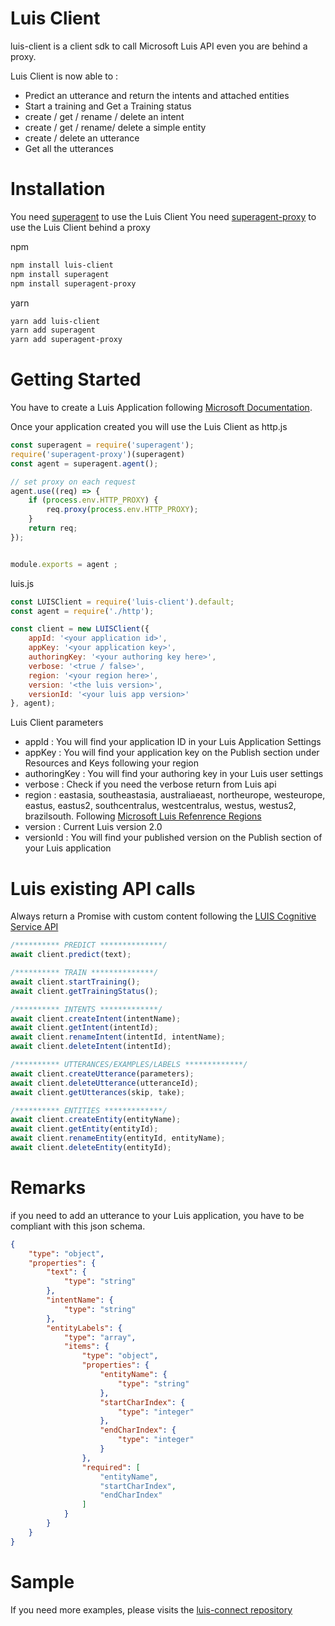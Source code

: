 # Luis Client

luis-client is a client sdk to call Microsoft Luis API even you are behind a proxy.

Luis Client is now able to :
  - Predict an utterance and return the intents and attached entities
  - Start a training and Get a Training status
  - create / get / rename / delete an intent
  - create / get / rename/ delete a simple entity
  - create / delete an utterance
  - Get all the utterances

# Installation
You need [superagent][sa1] to use the Luis Client
You need [superagent-proxy][sap1] to use the Luis Client behind a proxy

npm
```sh
npm install luis-client
npm install superagent
npm install superagent-proxy
```
yarn
```sh
yarn add luis-client
yarn add superagent
yarn add superagent-proxy
```

# Getting Started
You have to create a Luis Application following [Microsoft Documentation][md1].

Once your application created you will use the Luis Client as
http.js
```javascript
const superagent = require('superagent');
require('superagent-proxy')(superagent)
const agent = superagent.agent();

// set proxy on each request
agent.use((req) => {
    if (process.env.HTTP_PROXY) {
        req.proxy(process.env.HTTP_PROXY);
    }
    return req;
});


module.exports = agent ;
```

luis.js
```javascript
const LUISClient = require('luis-client').default;
const agent = require('./http');

const client = new LUISClient({
    appId: '<your application id>',
    appKey: '<your application key>',
    authoringKey: '<your authoring key here>',
    verbose: '<true / false>',
    region: '<your region here>',
    version: '<the luis version>',
    versionId: '<your luis app version>'
}, agent);
```
Luis Client parameters
  - appId           : You will find your application ID in your Luis Application Settings
  - appKey          : You will find your application key on the Publish section under Resources and Keys following your region
  - authoringKey    : You will find your authoring key in your Luis user settings
  - verbose         : Check if you need the verbose return from Luis api
  - region          : eastasia, southeastasia, australiaeast, northeurope, westeurope, eastus, eastus2, southcentralus, westcentralus, westus, westus2, brazilsouth. Following [Microsoft Luis Refenrence Regions][mlrr1]
  - version         : Current Luis version 2.0
  - versionId       : You will find your published version on the Publish section of your Luis application

# Luis existing API calls

Always return a Promise with custom content following the [LUIS Cognitive Service API][lcsa1]

```javascript
/********** PREDICT **************/
await client.predict(text);

/********** TRAIN **************/
await client.startTraining();
await client.getTrainingStatus();

/********** INTENTS *************/
await client.createIntent(intentName);
await client.getIntent(intentId);
await client.renameIntent(intentId, intentName);
await client.deleteIntent(intentId);

/********** UTTERANCES/EXAMPLES/LABELS *************/
await client.createUtterance(parameters);
await client.deleteUtterance(utteranceId);
await client.getUtterances(skip, take);

/********** ENTITIES *************/
await client.createEntity(entityName);
await client.getEntity(entityId);
await client.renameEntity(entityId, entityName);
await client.deleteEntity(entityId);
```

# Remarks
if you need to add an utterance to your Luis application, you have to be compliant with this json schema.
```json
{
    "type": "object",
    "properties": {
        "text": {
            "type": "string"
        },
        "intentName": {
            "type": "string"
        },
        "entityLabels": {
            "type": "array",
            "items": {
                "type": "object",
                "properties": {
                    "entityName": {
                        "type": "string"
                    },
                    "startCharIndex": {
                        "type": "integer"
                    },
                    "endCharIndex": {
                        "type": "integer"
                    }
                },
                "required": [
                    "entityName",
                    "startCharIndex",
                    "endCharIndex"
                ]
            }
        }
    }
}
```

# Sample
If you need more examples, please visits the [luis-connect repository][lcr1]


   [md1]: <https://docs.microsoft.com/en-us/azure/cognitive-services/luis/luis-get-started-create-app>
   [sa1]: <https://www.npmjs.com/package/superagent>
   [sap1]: <https://www.npmjs.com/package/superagent-proxyt>
   [mlrr1]: <https://docs.microsoft.com/en-us/azure/cognitive-services/luis/luis-reference-regions>
   [lcsa1]: <https://westus.dev.cognitive.microsoft.com/docs/services/5890b47c39e2bb17b84a55ff/operations/5890b47c39e2bb052c5b9c2f>
   [lcr1]: <https://github.com/mfreville/luis-connect>